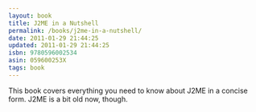 ```yaml
---
layout: book
title: J2ME in a Nutshell
permalink: /books/j2me-in-a-nutshell/
date: 2011-01-29 21:44:25
updated: 2011-01-29 21:44:25
isbn: 9780596002534
asin: 059600253X
tags: book
---
```

This book covers everything you need to know about J2ME in a concise form. J2ME
is a bit old now, though.
